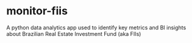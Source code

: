 # monitor-fiis
A python data analytics app used to identify key metrics and BI insights about Brazilian Real Estate Investment Fund (aka FIIs)
